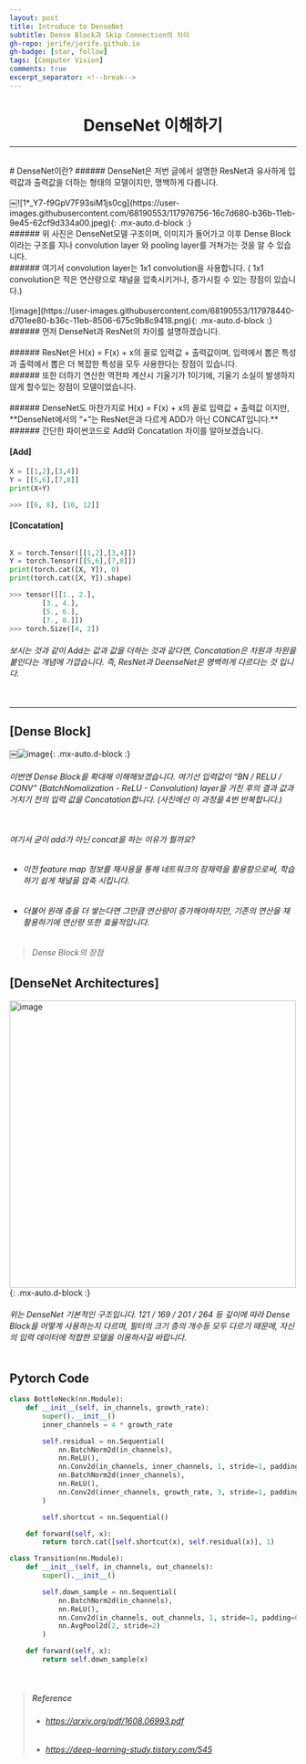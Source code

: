 ```yaml
---
layout: post
title: Introduce to DenseNet
subtitle: Dense Block과 Skip Connection의 차이
gh-repo: jerife/jerife.github.io
gh-badge: [star, follow]
tags: [Computer Vision]
comments: true
excerpt_separator: <!--break-->
---
```

<div align=center><h1>DenseNet 이해하기</h1></div>
<!--break-->

----

 <br/>
# DenseNet이란?
###### DenseNet은 저번 글에서 설명한 ResNet과 유사하게 입력값과 출력값을 더하는 형태의 모델이지만, 명백하게 다릅니다.<br/> <br/>
￼![1*_Y7-f9GpV7F93siM1js0cg](https://user-images.githubusercontent.com/68190553/117976756-16c7d680-b36b-11eb-9e45-62cf9d334a00.jpeg){: .mx-auto.d-block :} <br/>
###### 위 사진은 DenseNet모델 구조이며, 이미지가 들어가고 이후 Dense Block이라는 구조를 지나 convolution layer 와 pooling layer를 거쳐가는 것을 알 수 있습니다. <br/>
###### 여기서 convolution layer는 1x1 convolution을 사용합니다. ( 1x1 convolution은 적은 연산량으로 채널을 압축시키거나, 증가시킬 수 있는 장점이 있습니다.)<br/> <br/>
![image](https://user-images.githubusercontent.com/68190553/117978440-d701ee80-b36c-11eb-8506-675c9b8c9418.png){: .mx-auto.d-block :} <br/>
###### 먼저 DenseNet과 ResNet의 차이를 설명하겠습니다.<br/> <br/>
###### ResNet은 H(x) = F(x) + x의 꼴로 입력값 + 출력값이며, 입력에서 뽑은 특성과 출력에서 뽑은 더 복잡한 특성을 모두 사용한다는 장점이 있습니다. <br/>
###### 또한 더하기 연산한 역전파 계산시 기울기가 1이기에, 기울기 소실이 발생하지 않게 할수있는 장점이 모델이었습니다. <br/> <br/>
###### DenseNet도 마찬가지로 H(x) = F(x) + x의 꼴로 입력값 + 출력값 이지만, **DenseNet에서의 “+”는 ResNet은과 다르게 ADD가 아닌 CONCAT입니다.** <br/>
###### 간단한 파이썬코드로 Add와 Concatation 차이를 알아보겠습니다. <br/>

#### [Add]
```python
X = [[1,2],[3,4]]
Y = [[5,6],[7,8]] 
print(X+Y)

>>> [[6, 8], [10, 12]]
```

#### [Concatation]
```python

X = torch.Tensor([[1,2],[3,4]])
Y = torch.Tensor([[5,6],[7,8]]) 
print(torch.cat([X, Y]), 0)
print(torch.cat([X, Y]).shape)

>>> tensor([[1., 2.],
        [3., 4.],
        [5., 6.],
        [7., 8.]])
>>> torch.Size([4, 2])
```

###### 보시는 것과 같이 Add는 값과 값을 더하는 것과 같다면, Concatation은 차원과 차원을 붙인다는 개념에 가깝습니다. 즉, ResNet과 DeenseNet은 명백하게 다르다는 것 입니다. <br/> <br/>

***

## [Dense Block] <br/>
￼![image](https://user-images.githubusercontent.com/68190553/117978652-12042200-b36d-11eb-8639-f97da5243344.png){: .mx-auto.d-block :} <br/>
###### 이번엔 Dense Block을 확대해 이해해보겠습니다. 여기선 입력값이 “BN / RELU / CONV” (BatchNomalization - ReLU - Convolution) layer을 거친 후의 결과 값과 거치기 전의 입력 값을 Concatation합니다. (사진에선 이 과정을 4번 반복합니다.)<br/> <br/>
###### 여기서 굳이 add가 아닌 concat을 하는 이유가 뭘까요?
- ###### 이전 feature map 정보를 재사용을 통해 네트워크의 잠재력을 활용함으로써, 학습하기 쉽게 채널을 압축 시킵니다.
- ###### 더불어 원래 층을 더 쌓는다면 그만큼 연산량이 증가해야하지만, 기존의 연산을 재활용하기에 연산량 또한 효율적입니다. <br/>

> ###### Dense Block의 장점

## [DenseNet Architectures] <br/>
<img width="503" alt="image" src="https://user-images.githubusercontent.com/68190553/117983142-a1133900-b371-11eb-991b-5270678ddedf.png">{: .mx-auto.d-block :} <br/>
###### 위는 DenseNet 기본적인 구조입니다. 121 / 169 / 201 / 264 등 깊이에 따라 Dense Block을 어떻게 사용하는지 다르며, 필터의 크기 층의 개수등 모두 다르기 때문에, 자신의 입력 데이터에 적합한 모델을 이용하시길 바랍니다. <br/> <br/>


## Pytorch Code
```python
class BottleNeck(nn.Module):
    def __init__(self, in_channels, growth_rate):
        super().__init__()
        inner_channels = 4 * growth_rate

        self.residual = nn.Sequential(
            nn.BatchNorm2d(in_channels),
            nn.ReLU(),
            nn.Conv2d(in_channels, inner_channels, 1, stride=1, padding=0, bias=False),
            nn.BatchNorm2d(inner_channels),
            nn.ReLU(),
            nn.Conv2d(inner_channels, growth_rate, 3, stride=1, padding=1, bias=False)
        )

        self.shortcut = nn.Sequential()

    def forward(self, x):
        return torch.cat([self.shortcut(x), self.residual(x)], 1)
```
```python
class Transition(nn.Module):
    def __init__(self, in_channels, out_channels):
        super().__init__()

        self.down_sample = nn.Sequential(
            nn.BatchNorm2d(in_channels),
            nn.ReLU(),
            nn.Conv2d(in_channels, out_channels, 1, stride=1, padding=0, bias=False),
            nn.AvgPool2d(2, stride=2)
        )

    def forward(self, x):
        return self.down_sample(x)
```
<br/>

> ##### Reference
> * ###### https://arxiv.org/pdf/1608.06993.pdf
> * ###### https://deep-learning-study.tistory.com/545
